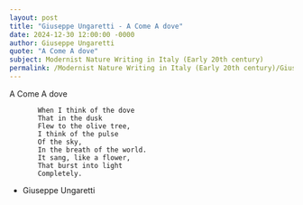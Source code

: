 ```yaml
---
layout: post
title: "Giuseppe Ungaretti - A Come A dove"
date: 2024-12-30 12:00:00 -0000
author: Giuseppe Ungaretti
quote: "A Come A dove"
subject: Modernist Nature Writing in Italy (Early 20th century)
permalink: /Modernist Nature Writing in Italy (Early 20th century)/Giuseppe Ungaretti/Giuseppe Ungaretti - A Come A dove
---
```


A Come A dove

           When I think of the dove
           That in the dusk
           Flew to the olive tree,
           I think of the pulse
           Of the sky,  
           In the breath of the world.
           It sang, like a flower,  
           That burst into light  
           Completely.  

           


- Giuseppe Ungaretti
